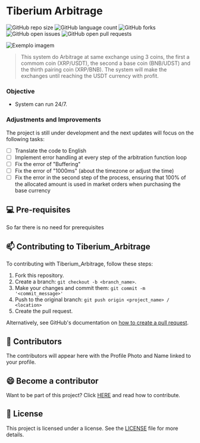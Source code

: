 # Tiberium Arbitrage

![GitHub repo size](https://img.shields.io/github/repo-size/EryndorFrostbane/Tiberium_Arbitrage?style=for-the-badge)
![GitHub language count](https://img.shields.io/github/languages/count/EryndorFrostbane/Tiberium_Arbitrage?style=for-the-badge)
![GitHub forks](https://img.shields.io/github/forks/EryndorFrostbane/Tiberium_Arbitrage?style=for-the-badge)
![GitHub open issues](https://img.shields.io/github/issues/EryndorFrostbane/Tiberium_Arbitrage?style=for-the-badge)
![GitHub open pull requests](https://img.shields.io/github/issues-pr/EryndorFrostbane/Tiberium_Arbitrage?style=for-the-badge)

<img src="imagem.png" alt="Exemplo imagem">

> This system do Arbitrage at same exchange using 3 coins, the first a commom coin (XRP/USDT), the second a base coin (BNB/UDST) and the thirth pairing coin (XRP/BNB).
> The system will make the exchanges until reaching the USDT currency with profit.

### Objective

- System can run 24/7.

### Adjustments and Improvements

The project is still under development and the next updates will focus on the following tasks:

- [ ] Translate the code to English
- [ ] Implement error handling at every step of the arbitration function loop
- [ ] Fix the error of "Buffering"
- [ ] Fix the error of "1000ms" (about the timezone or adjust the time)
- [ ] Fix the error in the second step of the process, ensuring that 100% of the allocated amount is used in market orders when purchasing the base currency

## 💻 Pre-requisites

So far there is no need for prerequisites

## 📫 Contributing to Tiberium_Arbitrage

To contributing with Tiberium_Arbitrage, follow these steps:

1. Fork this repository.
2. Create a branch: `git checkout -b <branch_name>`.
3. Make your changes and commit them: `git commit -m '<commit_message>'`
4. Push to the original branch: `git push origin <project_name> / <location>`
5. Create the pull request.

Alternatively, see GitHub's documentation on [how to create a pull request](https://help.github.com/en/github/collaborating-with-issues-and-pull-requests/creating-a-pull-request).

## 🤝 Contributors

The contributors will appear here with the Profile Photo and Name linked to your profile.

## 😄 Become a contributor

Want to be part of this project? Click [HERE](CONTRIBUTING.md) and read how to contribute.

## 📝 License

This project is licensed under a license. See the [LICENSE](LICENSE.md) file for more details.
